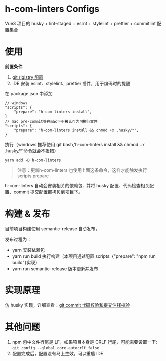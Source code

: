 # h-com-linters Configs

Vue3 项目的 husky + lint-staged + eslint + stylelint + prettier + commitlint 配置集合

# 使用

**前置条件**

1. [ git rigistry 配置](https://xxx)
2. IDE 安装 eslint、stylelint、prettier 插件，用于编码时的提醒

在 package.json 中添加

```
// windows
"scripts": {
    "prepare": "h-com-linters install",
}
// mac pre-commit等在mac下不被认可为可执行文件
"scripts": {
    "prepare": "h-com-linters install && chmod +x .husky/*",
}
```

执行（windows 推荐使用 git bash,'h-com-linters install && chmod +x .husky/\*'命令就会不报错）

```
yarn add -D h-com-linters
```

> 注意：更新h-com-linters 也使用上面这条命令，这样才能触发执行 scripts.prepare

h-com-linters 自动会安装相关的依赖包，并将 husky 配置、代码检查相关配置、commit 提交配置都拷贝到项目下。

# 构建 & 发布

目前项目构建使用 semantic-release 自动发布，

发布过程为：

- yarn 安装依赖包
- yarn run build 执行构建（本项目通过配置 scripts: {"prepare": "npm run build"}实现）
- yarn run semantic-release 版本更新并发布

# 实现原理

仿 husky 实现，详细查看：[git commit 代码校验和提交注释校验](https:xx)

# 其他问题

1. npm 包中文件行尾是 LF，如果项目本身是 CRLF 行尾，可能需要设置一下: `git config --global core.autocrlf false`
2. 配置完成后，配置没有马上生效，可以重启 IDE
